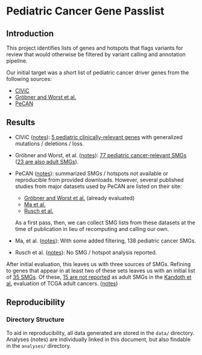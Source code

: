 # Pediatric Cancer Gene Passlist

## Introduction
This project identifies lists of genes and hotspots that flags variants for review
that would otherwise be filtered by variant calling and annotation pipeline.

Our initial target was a short list of pediatric cancer driver genes from the following sources:
-  [CIViC](https://civicdb.org/home)
-  [Gröbner and Worst et al.](https://doi.org/10.1038/nature25480)
-  [PeCAN](https://pecan.stjude.cloud/)
  
## Results
- CIViC ([notes](analyses/CIViC/notes.md)): [5 pediatric clinically-relevant genes](data/civic_pediatric_genes.txt)
  with generalized mutations / deletions / loss.
- Gröbner and Worst, et al. ([notes](analyses/Grobner_and_Worst_2018/notes.md)): 
  [77 pediatric cancer-relevant SMGs](data/grobner_worst_pediatric_smgs.txt) 
  ([23 are also adult SMGs](data/grobner_worst_overlapping_smgs.txt)).
- PeCAN ([notes](analyses/PeCAN/notes.md)): summarized SMGs / hotspots not available or reproducible 
  from provided downloads. However, several published studies from major datasets used by PeCAN are listed on 
  their site:
  - [Gröbner and Worst et al.](https://doi.org/10.1038/nature25480) (already evaluated)
  - [Ma et al.](https://doi.org/10.1038/nature25795)
  - [Rusch et al.](https://doi.org/10.1038/s41467-018-06485-7)
  
  As a first pass, then, we can collect SMG lists from these datasets at the time of publication in lieu of 
  recomputing and calling our own.
- Ma, et al. ([notes](analyses/Ma_2018/notes.md)): With some added filtering, 138 pediatric cancer SMGs.
- Rusch et al. ([notes](analyses/Rusch_2018/notes.md)): No SMG / hotspot analysis reported.

After initial evaluation, this leaves us with three sources of SMGs. Refining to genes that appear
in at least two of these sets leaves us with an initial list of [35 SMGs](data/overlapping_genes.srt.txt). 
Of these, [15 are not reported](data/overlapping_minus_adult.srt.txt) as adult SMGs in the 
[Kandoth et al.](https://doi.org/10.1038/nature12634) evaluation of TCGA adult cancers.
([notes](analyses/combining_results.md))

## Reproducibility

### Directory Structure
To aid in reproducibility, all data generated are stored in 
the `data/` directory. Analyses (notes) are individually
linked in this document, but also findable in the `analyses/` directory.
